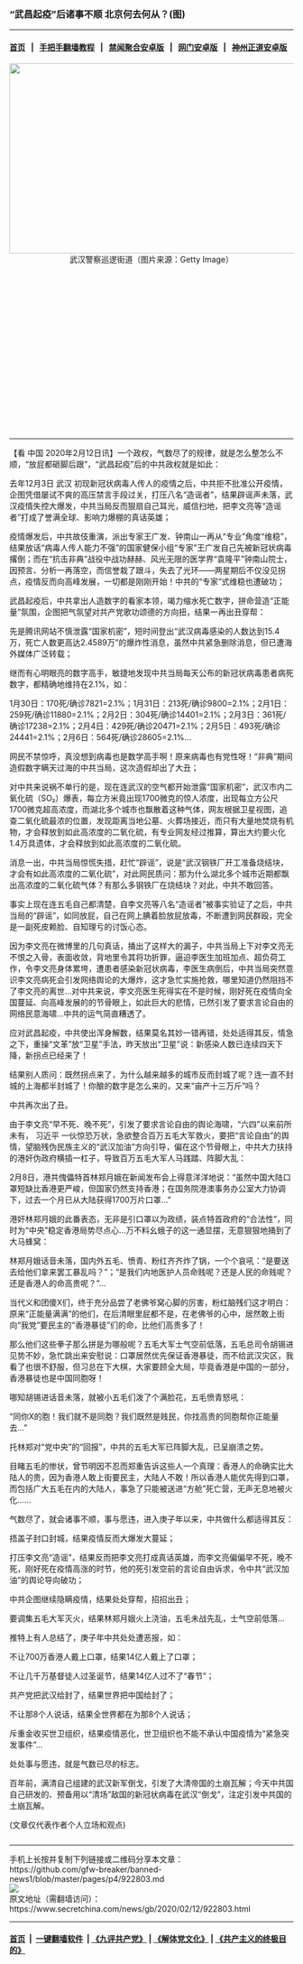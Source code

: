### “武昌起疫”后诸事不顺 北京何去何从？(图)
------------------------

#### [首页](https://github.com/gfw-breaker/banned-news1/blob/master/README.md) &nbsp;&nbsp;|&nbsp;&nbsp; [手把手翻墙教程](https://github.com/gfw-breaker/guides/wiki) &nbsp;&nbsp;|&nbsp;&nbsp; [禁闻聚合安卓版](https://github.com/gfw-breaker/bn-android) &nbsp;&nbsp;|&nbsp;&nbsp; [网门安卓版](https://github.com/oGate2/oGate) &nbsp;&nbsp;|&nbsp;&nbsp; [神州正道安卓版](https://github.com/SzzdOgate/update) 



<div class="article_right" style="fone-color:#000">
 <p style="text-align: center;">
  <img alt="" src="https://img3.secretchina.com/pic/2020/2-12/p2625631a692228571-ss.jpg" style="height:337px; width:600px"/>
  <br>
   武汉警察巡逻街道（图片来源：Getty Image）
   <span id="hideid" name="hideid" style="color:red;display:none;">
    <span href="https://www.secretchina.com">
    </span>
   </span>
  </br>
 </p>
 <div id="txt-mid1-t21-2017">
  <ins class="adsbygoogle" data-ad-client="ca-pub-1276641434651360" data-ad-slot="2451032099" style="display:inline-block;width:336px;height:280px">
  </ins>
  

---


  </div>
 </div>
 <p>
  【看
  <span href="https://www.secretchina.com" target="_blank">
   中国
  </span>
  2020年2月12日讯】一个政权，气数尽了的规律，就是怎么整怎么不顺，“放屁都砸脚后跟”，“武昌起疫”后的中共政权就是如此：
  <span id="hideid" name="hideid" style="color:red;display:none;">
   <span href="https://www.secretchina.com">
   </span>
  </span>
 </p>
 <p>
  去年12月3日
  <span href="https://www.secretchina.com/news/gb/tag/武汉" target="_blank">
   武汉
  </span>
  初现新冠状病毒人传人的疫情之后，中共拒不批准公开疫情，企图凭借屡试不爽的高压禁言手段过关，打压八名“造谣者”，结果辟谣声未落，武汉疫情失控大爆发，中共当局反而狠扇自己耳光，威信扫地，把李文亮等“造谣者”打成了誉满全球、影响力爆棚的真话英雄；
 </p>
 <p>
  疫情爆发后，中共故伎重演，派出专家王广发、钟南山一再从“专业”角度“维稳”，结果放话“病毒人传人能力不强”的国家健保小组“专家”王广发自己先被新冠状病毒撂倒；而在“抗击非典”战役中战功赫赫、风光无限的医学界“袁隆平”钟南山院士，因预言、分析一再落空，而信誉栽了跟斗，失去了光环——两星期后不仅没见拐点，疫情反而向高峰发展，一切都是刚刚开始！中共的“专家”式维稳也遭破功；
 </p>
 <p>
  武昌起疫后，中共拿出人造数字的看家本领，竭力缩水死亡数字，拼命营造“正能量”氛围，企图把气氛望对共产党歌功颂德的方向扭，结果一再出丑穿帮：
 </p>
 <p>
  先是腾讯网站不慎泄露“国家机密”，短时间登出“武汉病毒感染的人数达到15.4万，死亡人数更高达2.4589万”的爆炸性消息，虽然中共紧急删除消息，但已遭海外媒体广泛转载；
 </p>
 <p>
  继而有心明眼亮的数字高手，敏捷地发现中共当局每天公布的新冠状病毒患者病死数字，都精确地维持在2.1%，如：
 </p>
 <p>
  1月30日：170死/确诊7821=2.1%；1月31日：213死/确诊9800=2.1%；2月1日：259死/确诊11880=2.1%；2月2日：304死/确诊14401=2.1%；2月3日：361死/确诊17238=2.1%；2月4日：429死/确诊20471=2.1%；2月5日：493死/确诊24441=2.1%；2月6日：564死/确诊28605=2.1%...
 </p>
 <p>
  网民不禁惊呼，真没想到病毒也是数学高手啊！原来病毒也有党性呀！“非典”期间造假数字瞒天过海的中共当局，这次造假却出了大丑；
 </p>
 <p>
  对中共来说祸不单行的是，现在连武汉的空气都开始泄露“国家机密”，武汉市内二氧化硫（SO₂）爆表，每立方米竟出现1700微克的惊人浓度，出现每立方公尺1700微克超高浓度，而湖北多个城市也飘散着这种气体，网友根据卫星视图，追查二氧化硫最浓的位置，发现距离当地公墓、火葬场接近，而只有大量地焚烧有机物，才会释放到如此高浓度的二氧化硫，有专业网友经过推算，算出大约要火化1.4万具遗体，才会释放到如此高浓度的二氧化硫。
 </p>
 <p>
  消息一出，中共当局惊慌失措，赶忙“辟谣”，说是“武汉钢铁厂开工准备烧结块，才会有如此高浓度的二氧化硫”，对此网民质问：那为什么湖北多个城市近期都飘出高浓度的二氧化硫气体？有那么多钢铁厂在烧结块？对此，中共不敢回答。
 </p>
 <p>
  事实上现在连五毛自己都清楚，自李文亮等八名“造谣者”被事实验证了之后，中共当局的“辟谣”，如同放屁，自己在网上腆着脸放屁放毒，不断遭到网民群殴，完全是一副死皮赖脸、自知理亏的讨饭心态。
 </p>
 <p>
  因为李文亮在微博里的几句真话，捅出了这样大的漏子，中共当局上下对李文亮无不恨之入骨，表面收敛，背地里令其将功折罪，逼迫李医生加班加点、超负荷工作，令李文亮身体累垮，遭患者感染新冠状病毒，李医生病倒后，中共当局突然意识李文亮病死会引发网络舆论的大爆炸，这才急忙实施抢救，哪里知道仍然阻挡不了李文亮的离世...对中共来说，李文亮医生死得实在不是时候，刚好死在疫情向全国蔓延、向高峰发展的的节骨眼上，如此巨大的悲情，已然引发了要求言论自由的网络民意海啸...中共的运气简直糟透了。
 </p>
 <p>
  应对武昌起疫，中共使出浑身解数，结果莫名其妙一错再错，处处适得其反，情急之下，重操“文革”放“卫星”手法，昨天放出“卫星”说：新感染人数已连续四天下降，新拐点已经来了！
 </p>
 <p>
  结果别人质问：既然拐点来了，为什么越来越多的城市反而封城了呢？连一直不封城的上海都半封城了！你酿的数字是怎么来的，又来“亩产十三万斤”吗？
 </p>
 <p>
  中共再次出了丑。
 </p>
 <p>
  由于李文亮“早不死、晚不死”，引发了要求言论自由的舆论海啸，“六四”以来前所未有，
  <span href="https://www.secretchina.com/news/gb/tag/习近平" target="_blank">
   习近平
  </span>
  一伙惊恐万状，急欲整合百万五毛大军救火，要把“言论自由”的舆情，望脑残伪民族主义的“武汉加油”方向引导，偏在这个节骨眼上，中共大力扶持的港奸伪政府横插一杠子，导致百万五毛大军人马践踏、阵脚大乱：
 </p>
 <p>
  2月8日，港共傀儡特首林郑月娥在新闻发布会上得意洋洋地说：“虽然中国大陆口罩短缺比香港更严峻，但国家仍然支持香港；在国务院港澳事务办公室大力协调下，过去一个月已从大陆获得1700万片口罩...”
 </p>
 <p>
  港奸林郑月娥的此番表态，无非是引口罩以为政绩，装点特首政府的“合法性”，同时为“中央”稳定香港局势尽点心...万不料幺蛾子的这一通显摆，无意狠狠地捅到了大马蜂窝：
 </p>
 <p>
  林郑月娥话音未落，国内外五毛、愤青、粉红齐齐炸了锅，一个个哀吼：“是要送去给他们拿来罢工暴乱吗？”；“是我们内地医护人员命贱呢？还是人民的命贱呢？还是香港人的命高贵呢？”...
 </p>
 <p>
  当代义和团傻X们，终于充分品尝了老佛爷窝心脚的厉害，粉红脑残们这才明白：原来“正能量满满”的他们，在后清眼里屁都不是，在老佛爷的心中，居然敢上街向“我党”要民主的“香港暴徒”们的命，比他们高贵多了！
 </p>
 <center>
  <div style="max-width: 632px;height:180px; display: none; text-align: center; margin: 0 auto; overflow: hidden;overflow-x: hidden;">
   <div id="taboola-midarticle-thumbnails" style="max-width: 632px;height:180px;overflow: hidden;overflow-x: hidden;">
   </div>
  </div>
  <div>
   <ins class="adsbygoogle" data-ad-client="ca-pub-1276641434651360" data-ad-format="fluid" data-ad-layout="in-article" data-ad-slot="5164544770" style="display:block; text-align:center;">
   </ins>
  </div>
 </center>
 <p>
  那么他们这些拳子那么拼是为哪般呢？五毛大军士气空前低落，五毛总司令胡锡进见势不妙，急忙跳出来安慰说：口罩居然优先保证香港暴徒，而不给武汉灾区，我看了也很不舒服，但习总在下大棋，大家要顾全大局，毕竟香港是中国的一部分，香港暴徒也是中国同胞呀！
 </p>
 <p>
  哪知胡锡进话音未落，就被小五毛们泼了个满脸花，五毛愤青怒吼：
 </p>
 <p>
  “同你X的胞！我们就不是同胞？我们既然是贱民，你找高贵的同胞帮你正能量去...”
 </p>
 <p>
  托林郑对“党中央”的“回报”，中共的五毛大军已阵脚大乱，已呈崩溃之势。
 </p>
 <p>
  目睹五毛的惨状，曾节明因不忍而郑重告诉这些人一个真理：香港人的命确实比大陆人的贵，因为香港人敢上街要民主，大陆人不敢！所以香港人能优先得到口罩，而包括广大五毛在内的大陆人，事急了只能被送进“方舱”死亡营，无声无息地被火化......
 </p>
 <p>
  气数尽了，就会诸事不顺，事与愿违，进入庚子年以来，中共做什么都适得其反：
 </p>
 <center>
  <ins class="adsbygoogle" data-ad-client="ca-pub-1276641434651360" data-ad-format="fluid" data-ad-layout="in-article" data-ad-slot="3646767294" style="display:block; text-align:center;">
  </ins>
 </center>
 <p>
  捂盖子封口封城，结果疫情反而大爆发大蔓延；
 </p>
 <p>
  打压李文亮“造谣”，结果反而把李文亮打成真话英雄，而李文亮偏偏早不死，晚不死，刚好死在疫情高涨的时节，他的死引发空前的言论自由诉求，令中共“武汉加油”的舆论导向破功；
 </p>
 <p>
  中共企图继续隐瞒疫情，结果处处穿帮，招招出丑；
 </p>
 <p>
  要调集五毛大军灭火，结果林郑月娥火上浇油，五毛未战先乱，士气空前低落...
 </p>
 <p>
  推特上有人总结了，庚子年中共处处遭恶报，如：
 </p>
 <p>
  不让700万香港人戴上口罩，结果14亿人戴上了口罩；
 </p>
 <p>
  不让几千万基督徒人过圣诞节，结果14亿人过不了“春节”；
 </p>
 <p>
  共产党把武汉给封了，结果世界把中国给封了；
 </p>
 <p>
  不让那8个人说话，结果全世界都在为那8个人说话；
 </p>
 <p>
  斥重金收买世卫组织，结果疫情恶化，世卫组织也不能不承认中国疫情为“紧急突发事件”...
 </p>
 <p>
  处处事与愿违，就是气数已尽的标志。
 </p>
 <p>
  百年前，满清自己组建的武汉新军倒戈，引发了大清帝国的土崩瓦解；今天中共国自己研发的、预备用以“清场”敌国的新冠状病毒在武汉“倒戈”，注定引发中共国的土崩瓦解。
 </p>
 (文章仅代表作者个人立场和观点)
 <center>
  <div>
   <div id="txt-mid2-t22-2017" style="display: block;  max-height: 351px;  overflow: hidden;">
    <div id="SC-21xxx">
    </div>
    <ins class="adsbygoogle" data-ad-client="ca-pub-1276641434651360" data-ad-format="auto" data-ad-slot="4301710469" data-full-width-responsive="true" style="display:block">
    </ins>
   </div>
  </div>
 </center>
 <div style="padding-top:12px;">
 </div>
</div>

<hr/>
手机上长按并复制下列链接或二维码分享本文章：<br/>
https://github.com/gfw-breaker/banned-news1/blob/master/pages/p4/922803.md <br/>
<a href='https://github.com/gfw-breaker/banned-news1/blob/master/pages/p4/922803.md'><img src='https://github.com/gfw-breaker/banned-news1/blob/master/pages/p4/922803.md.png'/></a> <br/>
原文地址（需翻墙访问）：https://www.secretchina.com/news/gb/2020/02/12/922803.html


------------------------
#### [首页](https://github.com/gfw-breaker/banned-news1/blob/master/README.md) &nbsp;|&nbsp; [一键翻墙软件](https://github.com/gfw-breaker/nogfw/blob/master/README.md) &nbsp;| [《九评共产党》](https://github.com/gfw-breaker/9ping.md/blob/master/README.md#九评之一评共产党是什么) | [《解体党文化》](https://github.com/gfw-breaker/jtdwh.md/blob/master/README.md) | [《共产主义的终极目的》](https://github.com/gfw-breaker/gczydzjmd.md/blob/master/README.md)


<img src='http://gfw-breaker.win/banned-news/pages/p4/922803.md' width='0px' height='0px'/>